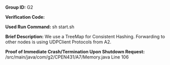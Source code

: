 **Group ID:** G2

**Verification Code:** 

**Used Run Command:**
sh start.sh

**Brief Description:** 
We use a TreeMap for Consistent Hashing. Forwarding to other nodes is using UDPClient Protocols from A2.

**Proof of Immediate Crash/Termination Upon Shutdown Request:**
/src/main/java/com/g2/CPEN431/A7/Memory.java
Line 106